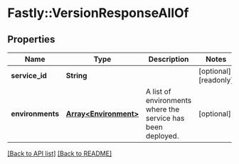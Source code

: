 # Fastly::VersionResponseAllOf

## Properties

| Name | Type | Description | Notes |
| ---- | ---- | ----------- | ----- |
| **service_id** | **String** |  | [optional][readonly] |
| **environments** | [**Array&lt;Environment&gt;**](Environment.md) | A list of environments where the service has been deployed. | [optional] |

[[Back to API list]](../../README.md#endpoints) [[Back to README]](../../README.md)

